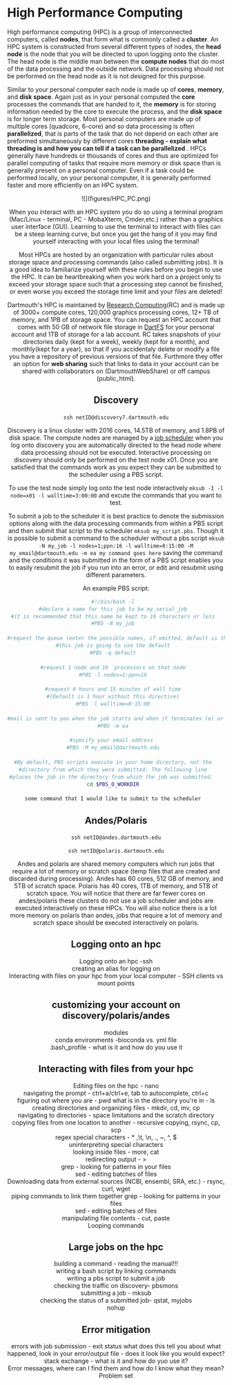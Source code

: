 # High Performance Computing

High performance computing (HPC) is a group of interconnected computers, called **nodes**, that form what is commonly called a **cluster**. An HPC system is constructed from several different types of nodes, the **head node** is the node that you will be directed to upon logging onto the cluster. The head node is the middle man between the **compute nodes** that do most of the data processing and the outside network. Data processing should not be performed on the head node as it is not designed for this purpose.

Similar to your personal computer each node is made up of **cores**, **memory**, and **disk space**. Again just as in your personal computed the **core** processes the commands that are handed to it, the **memory** is for storing information needed by the core to execute the process, and the **disk space** is for longer term storage. Most personal computers are made up of multiple cores (quadcore, 6-core) and so data processing is often **parallelized**, that is parts of the task that do not depend on each other are preformed simultaneously by different cores **threading - explain what threading is and how you can tell if a task can be parallelized** . HPCs generally have hundreds or thousands of cores and thus are optimized for parallel computing of tasks that require more memory or disk space than is generally present on a personal computer. Even if a task could be performed locally, on your personal computer, it is generally performed faster and more efficiently on an HPC system. 

<center>
  ![](figures/HPC_PC.png)
  <center>
    
When you interact with an HPC system you do so using a terminal program (Mac/Linux - terminal, PC - MobaXterm, Cmder,etc.) rather than a graphics user interface (GUI). Learning to use the terminal to interact with files can be a steep learning curve, but once you get the hang of it you may find yourself interacting with your local files using the terminal! 

Most HPCs are hosted by an organization with particular rules about storage space and processing commands (also called submitting jobs). It is a good idea to familiarize yourself with these rules before you  begin to use the HPC. It can be heartbreaking when you work hard on a project only to exceed your storage space such that a processing step cannot be finished, or even worse you exceed the storage time limit and your files are deleted! 

Dartmouth's HPC is maintained by [Research Computing](https://rc.dartmouth.edu)(RC) and is made up of 3000+ compute cores, 120,000 graphics processing cores, 12+ TB of memory, and 1PB of storage space. You can request an HPC account that comes with 50 GB of network file storage in [DartFS](https://rc.dartmouth.edu/index.php/dartfs/) for your personal account and 1TB of storage for a lab account. RC takes snapshots of your directories daily (kept for a week), weekly (kept for a month), and monthly(kept for a year), so that if you accidentaly delete or modify a file you have a repository of previous versions of that file. Furthmore they offer an option for **web sharing** such that links to data in your account can be shared with collaborators on (DartmouthWebShare) or off campus (public_html).

## Discovery

`ssh netID@discovery7.dartmouth.edu`

Discovery is a linux cluster with 2016 cores, 14.5TB of memory, and 1.8PB of disk space. The compute nodes are managed by a [job scheduler](https://rc.dartmouth.edu/index.php/using-discovery/scheduling-jobs/scheduler-policy/) when you log onto discovery you are automatically directed to the head node where data processing should not be executed. Interactive processing on discovery should only be performed on the test node x01. Once you are satisfied that the commands work as you expect they can be submitted to the scheduler using a PBS script.   

To use the test node simply log onto the test node interactively `mksub -I -l node=x01 -l walltime=3:00:00` and excute the commands that you want to test. 

To submit a job to the scheduler it is best practice to denote the submission options along with the data processing commands from within a PBS script and then submit that script to the scheduler `mksub my_script.pbs`. Though it is possible to submit a command to the scheduler without a pbs script `mksub -N my_job -l nodes=1;ppn:16 -l walltime=0:15:00 -M my_email@dartmouth.edu -m ea my command goes here` saving the command and the conditions it was submitted in the form of a PBS script enables you to easily resubmit the job if you run into an error, or edit and resubmit using different parameters. 

An example PBS script:
```bash
#!/bin/bash -l  
#declare a name for this job to be my_serial_job  
#it is recommended that this name be kept to 16 characters or less  
#PBS -N my_job  

#request the queue (enter the possible names, if omitted, default is the default)  
#this job is going to use the default  
#PBS -q default  

#request 1 node and 16  processors on that node  
#PBS -l nodes=1:ppn=16  

#request 0 hours and 15 minutes of wall time  
#(Default is 1 hour without this directive)  
#PBS -l walltime=0:15:00  

#mail is sent to you when the job starts and when it terminates (e) or aborts (a) - can also have an email sent when the job begins (b)   
#PBS -m ea  

#specify your email address   
#PBS -M my_email@dartmouth.edu  

#By default, PBS scripts execute in your home directory, not the  
#directory from which they were submitted. The following line  
#places the job in the directory from which the job was submitted.   
cd $PBS_O_WORKDIR  

some command that I would like to submit to the scheduler  
```

## Andes/Polaris

`ssh netID@andes.dartmouth.edu`  

`ssh netID@polaris.dartmouth.edu`

Andes and polaris are shared memory computers which run jobs that require a lot of memory or scratch space (temp files that are created and discarded during processing). Andes has 60 cores, 512 GB of memory, and 5TB of scratch space. Polaris has 40 cores, 1TB of memory, and 5TB of scratch space. You will notice that there are far fewer cores on andes/polaris these clusters do not use a job scheduler and jobs are executed interactively on these HPCs. You will also notice there is a lot more memory on polaris than andes, jobs that require a lot of memory and scratch space should be executed interactively on polaris.

## Logging onto an hpc
Logging onto an hpc -ssh  
creating an alias for logging on  
Interacting with files on your hpc from your local computer - SSH clients vs mount points  

## customizing your account on discovery/polaris/andes 
modules   
conda environments -bioconda vs. yml file   
.bash_profile - what is it and how do you use it  

## Interacting with files from your hpc
Editing files on the hpc - nano  
navigating the prompt - ctrl+a/ctrl+e, tab to autocomplete, ctrl+c   
figuring out where you are - pwd 
what is in the directory you're in - ls  
creating directories and organizing files - mkdir, cd, mv, cp  
navigating to directories - space limitations and the scratch directory  
copying files from one location to another - recursive copying, rsync, cp, scp  
regex special characters - \* ,\t, \n, ., ~, ^, $  
uninterpreting special characters  
looking inside files - more, cat  
redirecting output - >   
grep - looking for patterns in your files  
sed - editing batches of files  
Downloading data from external sources (NCBI, ensembl, SRA, etc.) - rsync, curl, wget  
piping commands to link them together
grep - looking for patterns in your files  
sed - editing batches of files  
manipulating file contents - cut, paste  
Looping commands

## Large jobs on the hpc
building a command - reading the manual!!!   
writing a bash script by linking commands  
writing a pbs script to submit a job  
checking the traffic on discovery- pbsmons  
submitting a job - mksub  
checking the status of a submitted job- qstat, myjobs   
nohup  

## Error mitigation  
errors with job submission - exit status what does this tell you about what happened, look in your error/output file - does it look like you would expect?
stack exchange - what is it and how do yuo use it?  
Error messages, where can I find them and how do I know what they mean?  
Problem set  
